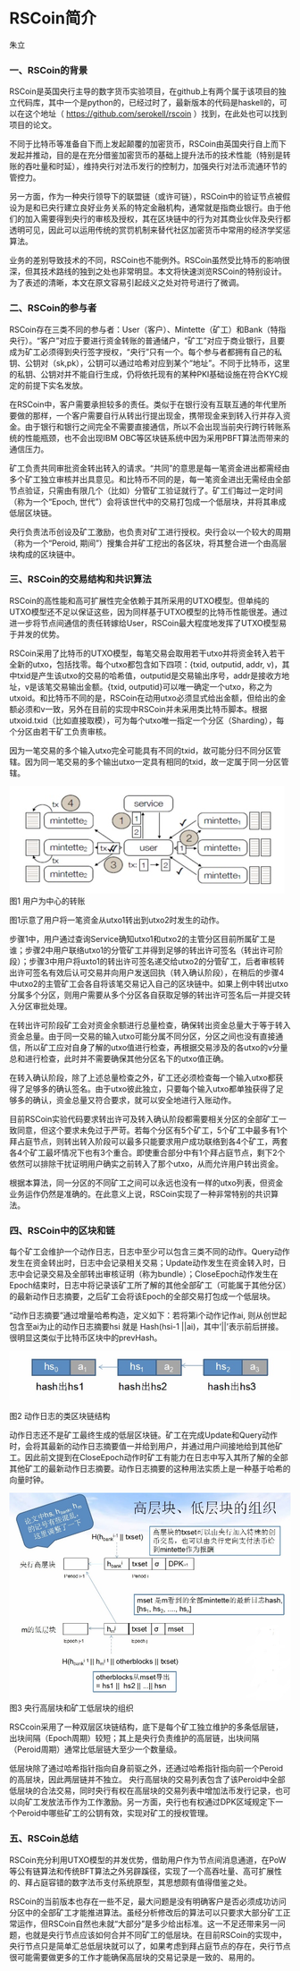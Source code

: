 # RSCoin简介
朱立

### 一、RSCoin的背景

RSCoin是英国央行主导的数字货币实验项目，在github上有两个属于该项目的独立代码库，其中一个是python的，已经过时了，最新版本的代码是haskell的，可以在这个地址（ https://github.com/serokell/rscoin ）找到，在此处也可以找到项目的论文。

不同于比特币等准备自下而上发起颠覆的加密货币，RSCoin由英国央行自上而下发起并推动，目的是在充分借鉴加密货币的基础上提升法币的技术性能（特别是转账的吞吐量和时延），维持央行对法币发行的控制力，加强央行对法币流通环节的管控力。

另一方面，作为一种央行领导下的联盟链（或许可链），RSCoin中的验证节点被假设为是和已央行建立良好业务关系的特定金融机构，通常就是指商业银行。由于他们的加入需要得到央行的审核及授权，其在区块链中的行为对其商业伙伴及央行都透明可见，因此可以运用传统的赏罚机制来替代社区加密货币中常用的经济学奖惩算法。

业务的差别导致技术的不同，RSCoin也不能例外。RSCoin虽然受比特币的影响很深，但其技术路线的独到之处也非常明显。本文将快速浏览RSCoin的特别设计。为了表述的清晰，本文在原文容易引起歧义之处对符号进行了微调。

### 二、RSCoin的参与者

RSCoin存在三类不同的参与者：User（客户）、Mintette（矿工）和Bank（特指央行）。“客户”对应于要进行资金转账的普通储户，“矿工”对应于商业银行，且要成为矿工必须得到央行签字授权，“央行”只有一个。每个参与者都拥有自己的私钥、公钥对（sk,pk），公钥可以通过哈希对应到某个“地址”。不同于比特币，这里的私钥、公钥对并不能自行生成，仍将依托现有的某种PKI基础设施在符合KYC规定的前提下实名发放。

在RSCoin中，客户需要承担较多的责任。类似于在银行没有互联互通的年代里所要做的那样，一个客户需要自行从转出行提出现金，携带现金来到转入行并存入资金。由于银行和银行之间完全不需要直接通信，所以不会出现当前央行跨行转账系统的性能瓶颈，也不会出现IBM OBC等区块链系统中因为采用PBFT算法而带来的通信压力。

矿工负责共同审批资金转出转入的请求。“共同”的意思是每一笔资金进出都需经由多个矿工独立审核并出具意见。和比特币不同的是，每一笔资金进出无需经由全部节点验证，只需由有限几个（比如）分管矿工验证就行了。矿工们每过一定时间（称为一个“Epoch, 世代”）会将该世代中的交易打包成一个低层块，并将其串成低层区块链。

央行负责法币创设及矿工激励，也负责对矿工进行授权。央行会以一个较大的周期（称为一个“Peroid, 期间”）搜集合并矿工挖出的各区块，将其整合进一个由高层块构成的区块链中。

### 三、RSCoin的交易结构和共识算法


RSCoin的高性能和高可扩展性完全依赖于其所采用的UTXO模型。但单纯的UTXO模型还不足以保证这些，因为同样基于UTXO模型的比特币性能很差。通过进一步将节点间通信的责任转嫁给User，RSCoin最大程度地发挥了UTXO模型易于并发的优势。

RSCoin采用了比特币的UTXO模型，每笔交易会取用若干utxo并将资金转入若干全新的utxo，包括找零。每个utxo都包含如下四项：{txid, outputid, addr, v)，其中txid是产生该utxo的交易的哈希值，outputid是交易输出序号，addr是接收方地址，v是该笔交易输出金额。{txid, outputid}可以唯一确定一个utxo，称之为utxoid。和比特币不同的是，RSCoin在动用utxo必须显式给出金额，但给出的金额必须和v一致，另外在目前的实现中RSCoin并未采用类比特币脚本。根据utxoid.txid（比如直接取模），可为每个utxo唯一指定一个分区（Sharding），每个分区由若干矿工负责审核。

因为一笔交易的多个输入utxo完全可能具有不同的txid，故可能分归不同分区管辖。因为同一笔交易的多个输出utxo一定具有相同的txid，故一定属于同一分区管辖。

![1.jpg](1.jpg)
图1 用户为中心的转账
 
图1示意了用户将一笔资金从utxo1转出到utxo2时发生的动作。

步骤1中，用户通过查询Service确知utxo1和utxo2的主管分区目前所属矿工是谁；步骤2中用户联络utxo1的分管矿工并得到足够的转出许可签名（转出许可阶段）；步骤3中用户将uxto1的转出许可签名递交给utxo2的分管矿工，后者审核转出许可签名有效后认可交易并向用户发送回执（转入确认阶段），在稍后的步骤4中utxo2的主管矿工会各自将该笔交易记入自己的区块链中。如果上例中转出utxo分属多个分区，则用户需要从多个分区各自获取足够的转出许可签名后一并提交转入分区审批处理。

在转出许可阶段矿工会对资金余额进行总量检查，确保转出资金总量大于等于转入资金总量。由于同一交易的输入utxo可能分属不同分区，分区之间也没有直接通信，所以矿工应对自身了解的utxo值进行检查，再根据交易涉及的各utxo的v分量总和进行检查，此时并不需要确保其他分区名下的utxo值正确。

在转入确认阶段，除了上述总量检查之外，矿工还必须检查每一个输入utxo都获得了足够多的确认签名。由于utxo彼此独立，只要每个输入utxo都单独获得了足够多的确认，资金总量又符合要求，就可以安全地进行入账动作。

目前RSCoin实验代码要求转出许可及转入确认阶段都需要相关分区的全部矿工一致同意，但这个要求未免过于严苛。若每个分区有5个矿工，5个矿工中最多有1个拜占庭节点，则转出转入阶段可以最多只能要求用户成功联络到各4个矿工，两套各4个矿工最坏情况下也有3个重合。即使重合部分中有1个拜占庭节点，剩下2个依然可以排除干扰证明用户确实之前转入了那个utxo，从而允许用户转出资金。

根据本算法，同一分区的不同矿工之间可以永远也没有一样的utxo列表，但资金业务运作仍然是准确的。在此意义上说，RSCoin实现了一种非常特别的共识算法。

### 四、RSCoin中的区块和链

每个矿工会维护一个动作日志，日志中至少可以包含三类不同的动作。Query动作发生在资金转出时，日志中会记录相关交易；Update动作发生在资金转入时，日志中会记录交易及全部转出审核证明（称为bundle）；CloseEpoch动作发生在Epoch结束时，日志中将记录该矿工所了解的其他全部矿工（可能属于其他分区）的最新动作日志摘要，之后矿工会将该Epoch的全部交易打包成一个低层块。

“动作日志摘要”通过增量哈希构造，定义如下：若将第i个动作记作ai, 则从创世起包含至ai为止的动作日志摘要hsi 就是 Hash(hsi-1 ||ai)，其中‘||’表示前后拼接。很明显这类似于比特币区块中的prevHash。

![2.jpg](2.jpg)

图2 动作日志的类区块链结构

动作日志还不是矿工最终生成的低层区块链。矿工在完成Update和Query动作时，会将其最新的动作日志摘要值一并给到用户，并通过用户间接地给到其他矿工。因此前文提到在CloseEpoch动作时矿工有能力在日志中写入其所了解的全部其他矿工的最新动作日志摘要。动作日志摘要的这种用法实质上是一种基于哈希的向量时钟。

![3.jpg](3.jpg)
图3 央行高层块和矿工低层块的组织

RSCcoin采用了一种双层区块链结构，底下是每个矿工独立维护的多条低层链，出块间隔（Epoch周期）较短；其上是央行负责维护的高层链，出块间隔（Peroid周期）通常比低层链大至少一个数量级。

低层块除了通过哈希指针指向自身前驱之外，还通过哈希指针指向前一个Peroid的高层块，因此两层链并不独立。
央行高层块的交易列表包含了该Peroid中全部低层块的合法交易，同时央行有权在高层块的交易列表中增加法币发行记录，也可以向矿工发放法币作为工作激励。另一方面，央行也有权通过DPK区域规定下一个Peroid中哪些矿工的公钥有效，实现对矿工的授权管理。

### 五、RSCoin总结

RSCoin充分利用UTXO模型的并发优势，借助用户作为节点间消息通道，在PoW等公有链算法和传统BFT算法之外另辟蹊径，实现了一个高吞吐量、高可扩展性的、拜占庭容错的数字法币支付系统原型，其思想颇有值得借鉴之处。

RSCoin的当前版本也存在一些不足，最大问题是没有明确客户是否必须成功访问分区中的全部矿工才能推进算法。虽经分析修改后的算法可以只要求大部分矿工正常运作，但RSCoin自然也未就“大部分”是多少给出标准。这一不足还带来另一问题，也就是央行节点应该如何合并不同矿工的低层块。在目前RSCoin的实现中，央行节点只是简单汇总低层块就可以了，如果考虑到拜占庭节点的存在，央行节点很可能需要做更多的工作才能确保高层块的交易记录是一致的、易用的。

